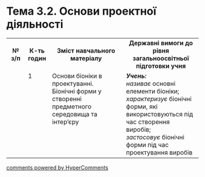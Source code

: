 <div id="hypercomments_widget" class="js-hypercomments-widget invisible"></div>

# Тема 3.2. Основи проектної діяльності

<table>
  <tr>
    <td width="10%" align="center"><b>№ з/п</b></td>
    <td width="10%" align="center"><b>К-ть годин</b></td>
    <td width="40%" align="center"><b>Зміст навчального матеріалу</b></td>
    <td width="40%" align="center"><b>Державні вимоги до рівня загальноосвітньої підготовки учня</b></td>
  </tr>
  <tr>
<td width="10%" style="vertical-align:top !important;"></td>
<td width="10%" style="vertical-align:top !important;">1</td>
    <td width="40%" style="vertical-align:top !important;">
Основи біоніки в проектуванні. <br>
Біонічні форми у створенні предметного середовища та інтер’єру
</td>
    <td width="40%" style="vertical-align:top !important;">
<i><b>Учень:</b></i><br>
<i>називає</i> основні елементи біоніки;<br>
<i>характеризує</i> біонічні форми, які використовуються під час створення виробів;<br>
<i>застосовує</i> біонічні форми під час проектування виробів
</td>
  </tr>
  </tr>
</table>

<div class="js-hypercomments-container">
<a href="http://hypercomments.com" class="hc-link" title="comments widget">comments powered by HyperComments</a>
</div>